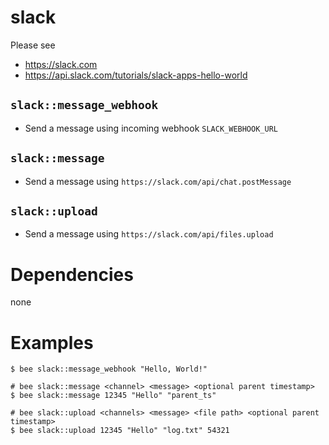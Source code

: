 slack
=====
Please see
- https://slack.com
- https://api.slack.com/tutorials/slack-apps-hello-world

`slack::message_webhook`
-----------------
- Send a message using incoming webhook `SLACK_WEBHOOK_URL`

`slack::message`
-----------------
- Send a message using `https://slack.com/api/chat.postMessage`

`slack::upload`
-----------------
- Send a message using `https://slack.com/api/files.upload`

Dependencies
============
none


Examples
========
```
$ bee slack::message_webhook "Hello, World!"

# bee slack::message <channel> <message> <optional parent timestamp>
$ bee slack::message 12345 "Hello" "parent_ts"

# bee slack::upload <channels> <message> <file path> <optional parent timestamp>
$ bee slack::upload 12345 "Hello" "log.txt" 54321
```
